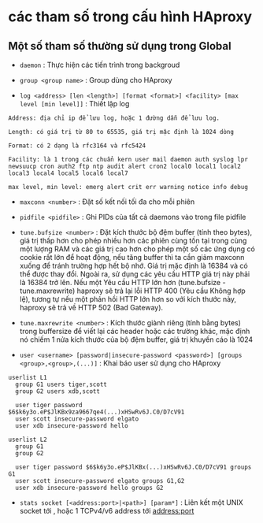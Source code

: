 # các tham số trong cấu hình HAproxy

## Một số tham số thường sử dụng trong Global

- `daemon` : Thực hiện các tiến trình trong backgroud

- `group <group name>` : Group dùng cho HAproxy
  
- `log <address> [len <length>] [format <format>] <facility> [max level [min level]]` : Thiết lập log

```
Address: địa chỉ ip để lưu log, hoặc 1 đường dẫn để lưu log.
  
Length: có giá trị từ 80 to 65535, giá trị mặc định là 1024 dòng

Format: có 2 dạng là rfc3164 và rfc5424

Facility: là 1 trong các chuẩn kern user mail daemon auth syslog lpr newsuucp cron auth2 ftp ntp audit alert cron2 local0 local1 local2 local3 local4 local5 local6 local7

max level, min level: emerg alert crit err warning notice info debug
```

- `maxconn <number>` : Đặt số kết nối tối đa cho mỗi phiên 
  
- `pidfile <pidfile>` : Ghi PIDs của tất cả daemons vào trong file pidfile

- `tune.bufsize <number>` : Đặt kích thước bộ đệm buffer (tính theo bytes), giá trị thấp hơn cho phép nhiều hơn các phiên cùng tồn tại trong cùng một lượng RAM và các giá trị cao hơn cho phép một số các ứng dụng có cookie rất lớn để hoạt động, nếu tăng buffer thì ta cần giảm maxconn xuống để tránh trường hợp hết bộ nhớ. Giá trị mặc định là 16384 và có thể được thay đổi. Ngoài ra, sử dụng các yêu cầu HTTP  giá trị này phải là 16384 trở lên. Nếu một Yêu cầu HTTP lớn hơn (tune.bufsize - tune.maxrewrite) haproxy sẽ trả lại lỗi HTTP 400 (Yêu cầu Không hợp lệ), tương tự nếu một phản hồi HTTP lớn hơn so với kích thước này, haproxy sẽ trả về HTTP 502 (Bad Gateway).

- `tune.maxrewrite <number>` : Kích thước giành riêng (tính bằng bytes) trong buffersize để viết lại các header hoặc các trường khác, mặc định nó chiếm 1 nửa kích thước của bộ đệm buffer, giá trị khuyến cáo là 1024


- `user <username> [password|insecure-password <password>] [groups <group>,<group>,(...)]`  : Khai báo user sử dụng cho HAproxy

```
userlist L1
  group G1 users tiger,scott
  group G2 users xdb,scott

  user tiger password $6$k6y3o.eP$JlKBx9za9667qe4(...)xHSwRv6J.C0/D7cV91
  user scott insecure-password elgato
  user xdb insecure-password hello

userlist L2
  group G1
  group G2

  user tiger password $6$k6y3o.eP$JlKBx(...)xHSwRv6J.C0/D7cV91 groups G1
  user scott insecure-password elgato groups G1,G2
  user xdb insecure-password hello groups G2
```

- `stats socket [<address:port>|<path>] [param*]` : Liên kết một UNIX socket tới <path> , hoặc 1 TCPv4/v6 address tới <address:port>

